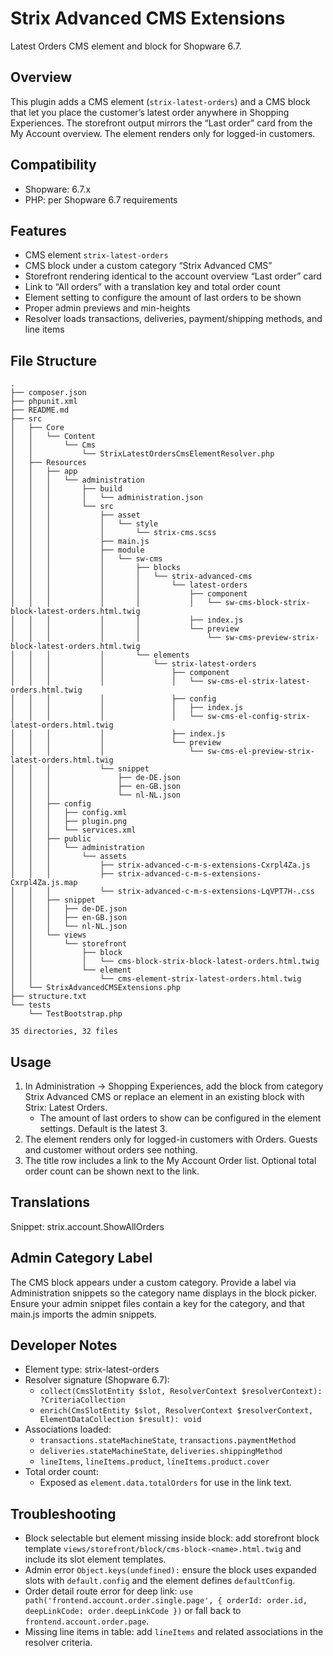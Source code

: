 # Strix Advanced CMS Extensions

Latest Orders CMS element and block for Shopware 6.7.

## Overview

This plugin adds a CMS element (`strix-latest-orders`) and a CMS block that let you place the customer’s latest order anywhere in Shopping Experiences. The storefront output mirrors the “Last order” card from the My Account overview. The element renders only for logged-in customers.

## Compatibility

-   Shopware: 6.7.x
-   PHP: per Shopware 6.7 requirements

## Features

-   CMS element `strix-latest-orders`
-   CMS block under a custom category “Strix Advanced CMS”
-   Storefront rendering identical to the account overview “Last order” card
-   Link to “All orders” with a translation key and total order count
-   Element setting to configure the amount of last orders to be shown
-   Proper admin previews and min-heights
-   Resolver loads transactions, deliveries, payment/shipping methods, and line items

## File Structure

```
.
├── composer.json
├── phpunit.xml
├── README.md
├── src
│   ├── Core
│   │   └── Content
│   │       └── Cms
│   │           └── StrixLatestOrdersCmsElementResolver.php
│   ├── Resources
│   │   ├── app
│   │   │   └── administration
│   │   │       ├── build
│   │   │       │   └── administration.json
│   │   │       └── src
│   │   │           ├── asset
│   │   │           │   └── style
│   │   │           │       └── strix-cms.scss
│   │   │           ├── main.js
│   │   │           ├── module
│   │   │           │   └── sw-cms
│   │   │           │       ├── blocks
│   │   │           │       │   └── strix-advanced-cms
│   │   │           │       │       └── latest-orders
│   │   │           │       │           ├── component
│   │   │           │       │           │   └── sw-cms-block-strix-block-latest-orders.html.twig
│   │   │           │       │           ├── index.js
│   │   │           │       │           └── preview
│   │   │           │       │               └── sw-cms-preview-strix-block-latest-orders.html.twig
│   │   │           │       └── elements
│   │   │           │           └── strix-latest-orders
│   │   │           │               ├── component
│   │   │           │               │   └── sw-cms-el-strix-latest-orders.html.twig
│   │   │           │               ├── config
│   │   │           │               │   ├── index.js
│   │   │           │               │   └── sw-cms-el-config-strix-latest-orders.html.twig
│   │   │           │               ├── index.js
│   │   │           │               └── preview
│   │   │           │                   └── sw-cms-el-preview-strix-latest-orders.html.twig
│   │   │           └── snippet
│   │   │               ├── de-DE.json
│   │   │               ├── en-GB.json
│   │   │               └── nl-NL.json
│   │   ├── config
│   │   │   ├── config.xml
│   │   │   ├── plugin.png
│   │   │   └── services.xml
│   │   ├── public
│   │   │   └── administration
│   │   │       └── assets
│   │   │           ├── strix-advanced-c-m-s-extensions-Cxrpl4Za.js
│   │   │           ├── strix-advanced-c-m-s-extensions-Cxrpl4Za.js.map
│   │   │           └── strix-advanced-c-m-s-extensions-LqVPT7H-.css
│   │   ├── snippet
│   │   │   ├── de-DE.json
│   │   │   ├── en-GB.json
│   │   │   └── nl-NL.json
│   │   └── views
│   │       └── storefront
│   │           ├── block
│   │           │   └── cms-block-strix-block-latest-orders.html.twig
│   │           └── element
│   │               └── cms-element-strix-latest-orders.html.twig
│   └── StrixAdvancedCMSExtensions.php
├── structure.txt
└── tests
    └── TestBootstrap.php

35 directories, 32 files

```

## Usage

1. In Administration → Shopping Experiences, add the block from category Strix Advanced CMS or replace an element in an existing block with Strix: Latest Orders.
    - The amount of last orders to show can be configured in the element settings. Default is the latest 3.
2. The element renders only for logged-in customers with Orders. Guests and customer without orders see nothing.
3. The title row includes a link to the My Account Order list. Optional total order count can be shown next to the link.

## Translations

Snippet: strix.account.ShowAllOrders

## Admin Category Label

The CMS block appears under a custom category. Provide a label via Administration snippets so the category name displays in the block picker. Ensure your admin snippet files contain a key for the category, and that main.js imports the admin snippets.

## Developer Notes

-   Element type: strix-latest-orders
-   Resolver signature (Shopware 6.7):
    -   `collect(CmsSlotEntity $slot, ResolverContext $resolverContext): ?CriteriaCollection`
    -   `enrich(CmsSlotEntity $slot, ResolverContext $resolverContext, ElementDataCollection $result): void`
-   Associations loaded:
    -   `transactions.stateMachineState`, `transactions.paymentMethod`
    -   `deliveries.stateMachineState`, `deliveries.shippingMethod`
    -   `lineItems`, `lineItems.product`, `lineItems.product.cover`
-   Total order count:
    -   Exposed as `element.data.totalOrders` for use in the link text.

## Troubleshooting

-   Block selectable but element missing inside block: add storefront block template `views/storefront/block/cms-block-<name>.html.twig` and include its slot element templates.
-   Admin error `Object.keys(undefined):` ensure the block uses expanded slots with `default.config` and the element defines `defaultConfig`.
-   Order detail route error for deep link: `use path('frontend.account.order.single.page', { orderId: order.id, deepLinkCode: order.deepLinkCode })` or fall back to `frontend.account.order.page`.
-   Missing line items in table: add `lineItems` and related associations in the resolver criteria.
